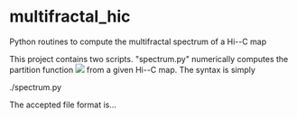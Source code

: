 # multifractal_hic
Python routines to compute the multifractal spectrum of a Hi--C map

This project contains two scripts. "spectrum.py" numerically computes the partition function <img src="https://render.githubusercontent.com/render/math?math=Z(q,\epsilon)"> from a given Hi--C map. The syntax is simply

./spectrum.py <FILENAME>

The accepted file format is...
